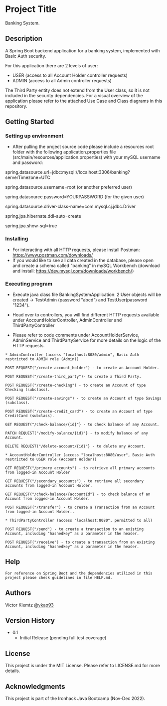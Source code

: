 # Project Title

Banking System.

## Description

A Spring Boot backend application for a banking system, implemented with Basic Auth security. 

For this application there are 2 levels of user: 

* USER (access to all Account Holder controller requests)
* ADMIN (access to all Admin controller requests)

The Third Party entity does not extend from the User class, so it is not included in the security dependencies.
For a visual overview of the application please refer to the attached Use Case and Class diagrams in this repository.

## Getting Started

### Setting up environment

* After pulling the project source code please include a resources root folder with the following application.properties file (src/main/resources/application.properties) with your mySQL username and password:

spring.datasource.url=jdbc:mysql://localhost:3306/banking?serverTimezone=UTC

spring.datasource.username=root (or another preferred user)

spring.datasource.password=YOURPASSWORD (for the given user)

spring.datasource.driver-class-name=com.mysql.cj.jdbc.Driver

spring.jpa.hibernate.ddl-auto=create

spring.jpa.show-sql=true

### Installing

* For interacting with all HTTP requests, please install Postman: https://www.postman.com/downloads/
* If you would like to see all data created in the database, please open and create a schema called "banking" in mySQL Workbench (download and install: https://dev.mysql.com/downloads/workbench/)

### Executing program

* Execute java class file BankingSystemApplication: 2 User objects will be created -> TestAdmin (password "abcd") and TestUser(password "1234"). 	

* Head over to controllers, you will find different HTTP requests available under AccountHolderController, AdminController and ThirdPartyController

* Please refer to code comments under AccountHolderService, AdminService and ThirdPartyService for more details on the logic of the HTTP requests.

```
* AdminController (access "localhost:8080/admin", Basic Auth restricted to ADMIN role (Admin))

POST REQUEST("/create-account_holder") - to create an Account Holder.

POST REQUEST("/create-third_party")- to create a Third Party.

POST REQUEST("/create-checking") - to create an Account of type Checking (subclass).

POST REQUEST("/create-savings") - to create an Account of type Savings (subclass).

POST REQUEST("/create-credit_card") - to create an Account of type CreditCard (subclass).

GET REQUEST("/check-balance/{id}"} - to check balance of any Account.

PATCH REQUEST("/modify-balance/{id}"} - to modify balance of any Account.

DELETE REQUEST("/delete-account/{id}"} - to delete any Account.

```
```
* AccountHolderController (access "localhost:8080/user", Basic Auth restricted to USER role (Account Holder))

GET REQUEST("/primary_accounts") - to retrieve all primary accounts from logged-in Account Holder

GET REQUEST("/secondary_accounts") - to retrieve all secondary accounts from logged-in Account Holder.

GET REQUEST("/check-balance/{accountId"} - to check balance of an Account from logged-in Account Holder.

POST REQUEST("/transfer") - to create a Transaction from an Account from logged-in Account Holder..

```
```
* ThirdPartyController (access "localhost:8080", permitted to all)

POST REQUEST("/send") - to create a transaction to an existing Account, including "hashedkey" as a parameter in the header.

POST REQUEST("/receive") - to create a transaction from an existing Account, including "hashedkey" as a parameter in the header.

```

## Help

```
For reference on Spring Boot and the dependencies utilized in this project please check guidelines in file HELP.md.
```

## Authors

Victor Klemtz
[@vkap93](https://github.com/vkap93)

## Version History

* 0.1
    * Initial Release (pending full test coverage)

## License

This project is under the MIT License. Please refer to LICENSE.md for more details.

## Acknowledgments

This project is part of the Ironhack Java Bootcamp (Nov-Dec 2022). 
